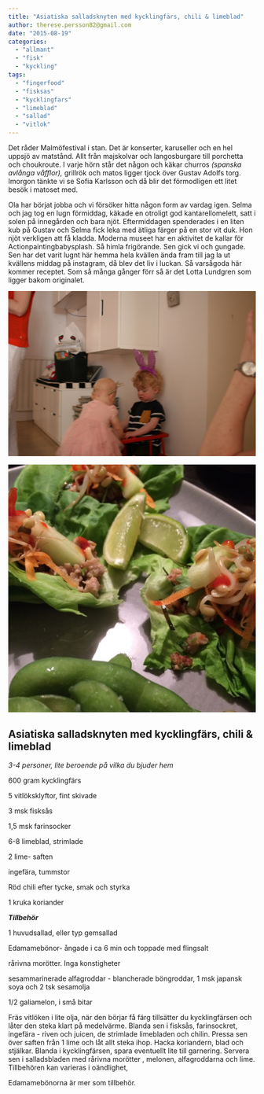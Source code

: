 ```yaml
---
title: "Asiatiska salladsknyten med kycklingfärs, chili & limeblad"
author: therese.persson82@gmail.com
date: "2015-08-19"
categories: 
  - "allmant"
  - "fisk"
  - "kyckling"
tags: 
  - "fingerfood"
  - "fisksas"
  - "kycklingfars"
  - "limeblad"
  - "sallad"
  - "vitlok"
---
```


Det råder Malmöfestival i stan. Det är konserter, karuseller och en hel uppsjö av matstånd. Allt från majskolvar och langosburgare till porchetta och choukroute. I varje hörn står det någon och käkar churros _(spanska avlånga våfflor),_ grillrök och matos ligger tjock över Gustav Adolfs torg. Imorgon tänkte vi se Sofia Karlsson och då blir det förmodligen ett litet besök i matoset med.

Ola har börjat jobba och vi försöker hitta någon form av vardag igen. Selma och jag tog en lugn förmiddag, käkade en otroligt god kantarellomelett, satt i solen på innegården och bara njöt. Eftermiddagen spenderades i en liten kub på Gustav och Selma fick leka med ätliga färger på en stor vit duk. Hon njöt verkligen att få kladda. Moderna museet har en aktivitet de kallar för Actionpaintingbabysplash. Så himla frigörande. Sen gick vi och gungade. Sen har det varit lugnt här hemma hela kvällen ända fram till jag la ut kvällens middag på instagram, då blev det liv i luckan. Så varsågoda här kommer receptet. Som så många gånger förr så är det Lotta Lundgren som ligger bakom originalet.

![IMG_8850](/static/img/IMG_8850.JPG)

![IMG_8871](/static/img/IMG_8871-1020x1020.jpg)

## **Asiatiska salladsknyten med kycklingfärs, chili & limeblad**

_3-4 personer, lite beroende på vilka du bjuder hem_

600 gram kycklingfärs

5 vitlöksklyftor, fint skivade

3 msk fisksås

1,5 msk farinsocker

6-8 limeblad, strimlade

2 lime- saften

ingefära, tummstor

Röd chili efter tycke, smak och styrka

1 kruka koriander

_**Tillbehör**_

1 huvudsallad, eller typ gemsallad

Edamamebönor- ångade i ca 6 min och toppade med flingsalt

rårivna morötter. Inga konstigheter

sesammarinerade alfagroddar - blancherade böngroddar, 1 msk japansk soya och 2 tsk sesamolja

1/2 galiamelon, i små bitar

Fräs vitlöken i lite olja, när den börjar få färg tillsätter du kycklingfärsen och låter den steka klart på medelvärme. Blanda sen i fisksås, farinsockret, ingefära - riven och juicen, de strimlade limebladen och chilin. Pressa sen över saften från 1 lime och låt allt steka ihop. Hacka koriandern, blad och stjälkar. Blanda i kycklingfärsen, spara eventuellt lite till garnering. Servera sen i salladsbladen med rårivna morötter , melonen, alfagroddarna och lime. Tillbehören kan varieras i oändlighet,

Edamamebönorna är mer som tillbehör.

